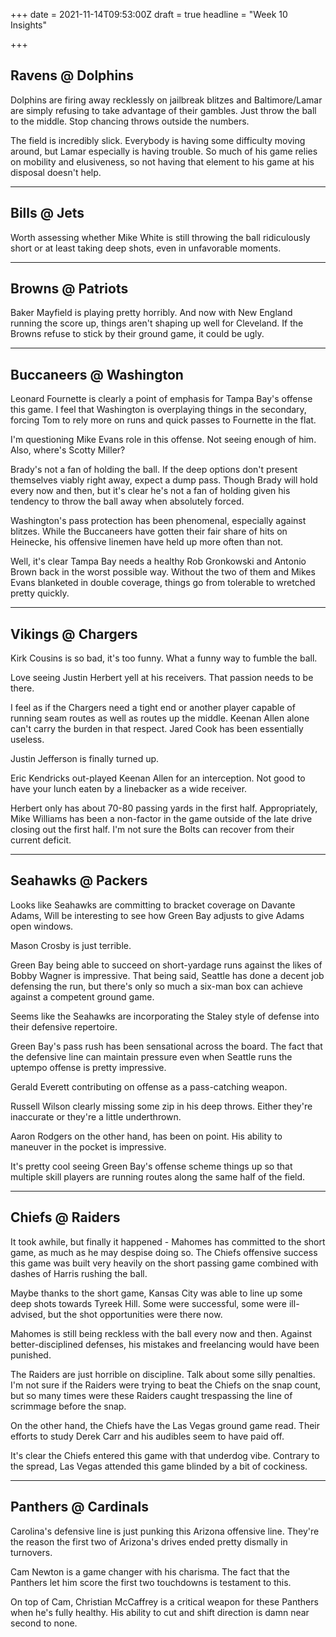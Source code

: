 +++
date = 2021-11-14T09:53:00Z
draft = true
headline = "Week 10 Insights"

+++
## Ravens @ Dolphins

Dolphins are firing away recklessly on jailbreak blitzes and Baltimore/Lamar are simply refusing to take advantage of their gambles. Just throw the ball to the middle. Stop chancing throws outside the numbers.

The field is incredibly slick. Everybody is having some difficulty moving around, but Lamar especially is having trouble. So much of his game relies on mobility and elusiveness, so not having that element to his game at his disposal doesn't help.

***

## Bills @ Jets

Worth assessing whether Mike White is still throwing the ball ridiculously short or at least taking deep shots, even in unfavorable moments.

***

## Browns @ Patriots

Baker Mayfield is playing pretty horribly. And now with New England running the score up, things aren't shaping up well for Cleveland. If the Browns refuse to stick by their ground game, it could be ugly.

***

## Buccaneers @ Washington

Leonard Fournette is clearly a point of emphasis for Tampa Bay's offense this game. I feel that Washington is overplaying things in the secondary, forcing Tom to rely more on runs and quick passes to Fournette in the flat.

I'm questioning Mike Evans role in this offense. Not seeing enough of him. Also, where's Scotty Miller?

Brady's not a fan of holding the ball. If the deep options don't present themselves viably right away, expect a dump pass. Though Brady will hold every now and then, but it's clear he's not a fan of holding given his tendency to throw the ball away when absolutely forced.

Washington's pass protection has been phenomenal, especially against blitzes. While the Buccaneers have gotten their fair share of hits on Heinecke, his offensive linemen have held up more often than not.

Well, it's clear Tampa Bay needs a healthy Rob Gronkowski and Antonio Brown back in the worst possible way. Without the two of them and Mikes Evans blanketed in double coverage, things go from tolerable to wretched pretty quickly.

***

## Vikings @ Chargers

Kirk Cousins is so bad, it's too funny. What a funny way to fumble the ball.

Love seeing Justin Herbert yell at his receivers. That passion needs to be there.

I feel as if the Chargers need a tight end or another player capable of running seam routes as well as routes up the middle. Keenan Allen alone can't carry the burden in that respect. Jared Cook has been essentially useless.

Justin Jefferson is finally turned up.

Eric Kendricks out-played Keenan Allen for an interception. Not good to have your lunch eaten by a linebacker as a wide receiver.

Herbert only has about 70-80 passing yards in the first half. Appropriately, Mike Williams has been a non-factor in the game outside of the late drive closing out the first half. I'm not sure the Bolts can recover from their current deficit.

***

## Seahawks @ Packers

Looks like Seahawks are committing to bracket coverage on Davante Adams, Will be interesting to see how Green Bay adjusts to give Adams open windows.

Mason Crosby is just terrible.

Green Bay being able to succeed on short-yardage runs against the likes of Bobby Wagner is impressive. That being said, Seattle has done a decent job defensing the run, but there's only so much a six-man box can achieve against a competent ground game.

Seems like the Seahawks are incorporating the Staley style of defense into their defensive repertoire.

Green Bay's pass rush has been sensational across the board. The fact that the defensive line can maintain pressure even when Seattle runs the uptempo offense is pretty impressive.

Gerald Everett contributing on offense as a pass-catching weapon.

Russell Wilson clearly missing some zip in his deep throws. Either they're inaccurate or they're a little underthrown.

Aaron Rodgers on the other hand, has been on point. His ability to maneuver in the pocket is impressive.

It's pretty cool seeing Green Bay's offense scheme things up so that multiple skill players are running routes along the same half of the field.

***

## Chiefs @ Raiders

It took awhile, but finally it happened - Mahomes has committed to the short game, as much as he may despise doing so. The Chiefs offensive success this game was built very heavily on the short passing game combined with  dashes of Harris rushing the ball.

Maybe thanks to the short game, Kansas City was able to line up some deep shots towards Tyreek Hill. Some were successful, some were ill-advised, but the shot opportunities were there now.

Mahomes is still being reckless with the ball every now and then. Against better-disciplined defenses, his mistakes and freelancing would have been punished.

The Raiders are just horrible on discipline. Talk about some silly penalties. I'm not sure if the Raiders were trying to beat the Chiefs on the snap count, but so many times were these Raiders caught trespassing the line of scrimmage before the snap. 

On the other hand, the Chiefs have the Las Vegas ground game read. Their efforts to study Derek Carr and his audibles seem to have paid off.

It's clear the Chiefs entered this game with that underdog vibe. Contrary to the spread, Las Vegas attended this game blinded by a bit of cockiness. 

***

## Panthers @ Cardinals

Carolina's defensive line is just punking this Arizona offensive line. They're the reason the first two of Arizona's drives ended pretty dismally in turnovers.

Cam Newton is a game changer with his charisma. The fact that the Panthers let him score the first two touchdowns is testament to this.

On top of Cam, Christian McCaffrey is a critical weapon for these Panthers when he's fully healthy. His ability to cut and shift direction is damn near second to none.